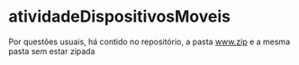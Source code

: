 # atividadeDispositivosMoveis
Por questões usuais, há contido no repositório, a pasta www.zip e a mesma pasta sem estar zipada
